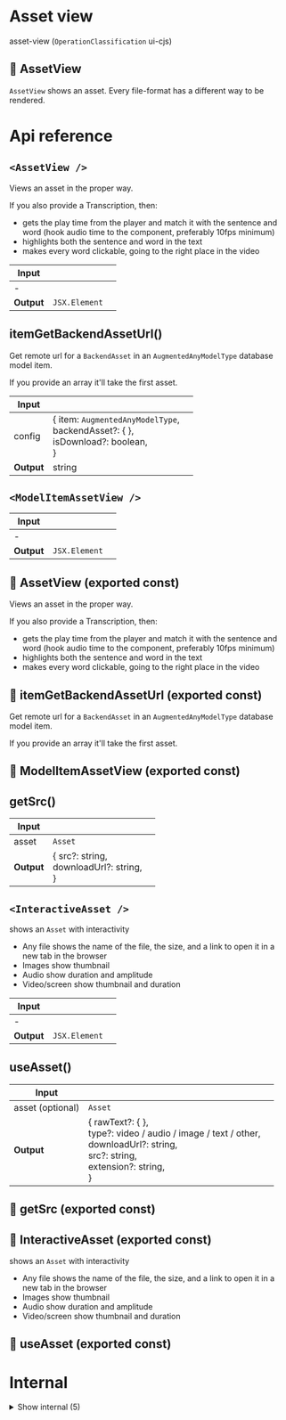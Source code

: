 # Asset view

asset-view (`OperationClassification` ui-cjs)


## 📁 AssetView

`AssetView` shows an asset. Every file-format has a different way to be rendered.




# Api reference

## `<AssetView />`

Views an asset in the proper way.

If you also provide a Transcription, then:

- gets the play time from the player and match it with the sentence and word (hook audio time to the component, preferably 10fps minimum)
- highlights both the sentence and word in the text
- makes every word clickable, going to the right place in the video


| Input      |    |    |
| ---------- | -- | -- |
| - | | |
| **Output** | `JSX.Element`   |    |



## itemGetBackendAssetUrl()

Get remote url for a `BackendAsset` in an `AugmentedAnyModelType` database model item.

If you provide an array it'll take the first asset.


| Input      |    |    |
| ---------- | -- | -- |
| config | { item: `AugmentedAnyModelType`, <br />backendAsset?: {  }, <br />isDownload?: boolean, <br /> } |  |
| **Output** | string   |    |



## `<ModelItemAssetView />`

| Input      |    |    |
| ---------- | -- | -- |
| - | | |
| **Output** | `JSX.Element`   |    |



## 📄 AssetView (exported const)

Views an asset in the proper way.

If you also provide a Transcription, then:

- gets the play time from the player and match it with the sentence and word (hook audio time to the component, preferably 10fps minimum)
- highlights both the sentence and word in the text
- makes every word clickable, going to the right place in the video


## 📄 itemGetBackendAssetUrl (exported const)

Get remote url for a `BackendAsset` in an `AugmentedAnyModelType` database model item.

If you provide an array it'll take the first asset.


## 📄 ModelItemAssetView (exported const)

## getSrc()

| Input      |    |    |
| ---------- | -- | -- |
| asset | `Asset` |  |,| projectRelativeReferencingFilePath | string |  |,| isNextStaticProductionBuild (optional) | boolean |  |
| **Output** | { src?: string, <br />downloadUrl?: string, <br /> }   |    |



## `<InteractiveAsset />`

shows an `Asset` with interactivity

- Any file shows the name of the file, the size, and a link to open it in a new tab in the browser
- Images show thumbnail
- Audio show duration and amplitude
- Video/screen show thumbnail and duration


| Input      |    |    |
| ---------- | -- | -- |
| - | | |
| **Output** | `JSX.Element`   |    |



## useAsset()

| Input      |    |    |
| ---------- | -- | -- |
| asset (optional) | `Asset` |  |,| projectRelativeReferencingFilePath (optional) | string |  |,| isNextStaticProductionBuild (optional) | boolean |  |
| **Output** | { rawText?: {  }, <br />type?: video / audio / image / text / other, <br />downloadUrl?: string, <br />src?: string, <br />extension?: string, <br /> }   |    |



## 📄 getSrc (exported const)

## 📄 InteractiveAsset (exported const)

shows an `Asset` with interactivity

- Any file shows the name of the file, the size, and a link to open it in a new tab in the browser
- Images show thumbnail
- Audio show duration and amplitude
- Video/screen show thumbnail and duration


## 📄 useAsset (exported const)

# Internal

<details><summary>Show internal (5)</summary>
    
  # `<TranscriptionSentence />`




| Input      |    |    |
| ---------- | -- | -- |
| - | | |
| **Output** | `JSX.Element`   |    |



## useAssetInfo()

| Input      |    |    |
| ---------- | -- | -- |
| url (optional) | string |  |,| filename (optional) | string |  |
| **Output** | { rawText?: {  }, <br />type: video / audio / image / text / other, <br /> }   |    |



## 📄 defaultClassName (exported const)

## 📄 TranscriptionSentence (exported const)

## 📄 useAssetInfo (exported const)

  </details>

